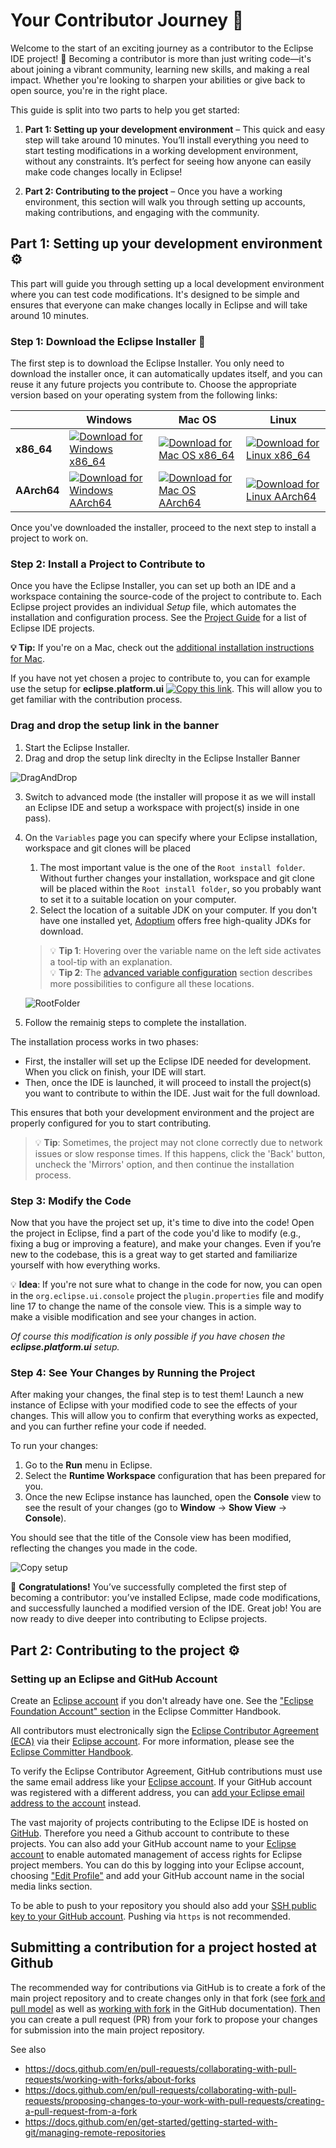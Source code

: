 
# Your Contributor Journey 🚀

Welcome to the start of an exciting journey as a contributor to the Eclipse IDE project! 🌟 Becoming a contributor is more than just writing code—it's about joining a vibrant community, learning new skills, and making a real impact. Whether you're looking to sharpen your abilities or give back to open source, you're in the right place.

This guide is split into two parts to help you get started:

1. **Part 1: Setting up your development environment** – This quick and easy step will take around 10 minutes. You’ll install everything you need to start testing modifications in a working development environment, without any constraints. It’s perfect for seeing how anyone can easily make code changes locally in Eclipse!

2. **Part 2: Contributing to the project** – Once you have a working environment, this section will walk you through setting up accounts, making contributions, and engaging with the community.

## Part 1: Setting up your development environment ⚙️

This part will guide you through setting up a local development environment where you can test code modifications. It's designed to be simple and ensures that everyone can make changes locally in Eclipse  and will take around 10 minutes.

### Step 1: Download the Eclipse Installer 🌟

The first step is to download the Eclipse Installer.
You only need to download the installer once, it can automatically updates itself, and you can reuse it any future projects you contribute to.
Choose the appropriate version based on your operating system from the following links:

|                   | Windows                                 | Mac OS                                  | Linux                                   |
|-------------------|-----------------------------------------|-----------------------------------------|-----------------------------------------|
| **x86_64**        | [![Download for Windows x86_64](https://img.shields.io/badge/Download-Windows%20x86__64-midnightblue?style=for-the-badge&logo=eclipseide)](https://www.eclipse.org/downloads/download.php?file=/oomph/products/eclipse-inst-jre-win64.exe) | [![Download for Mac OS x86_64](https://img.shields.io/badge/Download-Mac%20OS%20x86__64-midnightblue?style=for-the-badge&logo=eclipseide)](https://www.eclipse.org/downloads/download.php?file=/oomph/products/eclipse-inst-jre-mac64.dmg) | [![Download for Linux x86_64](https://img.shields.io/badge/Download-Linux%20x86__64-midnightblue?style=for-the-badge&logo=eclipseide)](https://www.eclipse.org/downloads/download.php?file=/oomph/products/eclipse-inst-jre-linux64.tar.gz) |
| **AArch64**       | [![Download for Windows AArch64](https://img.shields.io/badge/Download-Windows%20AArch64-midnightblue?style=for-the-badge&logo=eclipseide)](https://www.eclipse.org/downloads/download.php?file=/oomph/products/eclipse-inst-jre-win-aarch64.exe) | [![Download for Mac OS AArch64](https://img.shields.io/badge/Download-Mac%20OS%20AArch64-midnightblue?style=for-the-badge&logo=eclipseide)](https://www.eclipse.org/downloads/download.php?file=/oomph/products/eclipse-inst-jre-mac-aarch64.dmg) | [![Download for Linux AArch64](https://img.shields.io/badge/Download-Linux%20AArch64-midnightblue?style=for-the-badge&logo=eclipseide)](https://www.eclipse.org/downloads/download.php?file=/oomph/products/eclipse-inst-jre-linux-aarch64.tar.gz) |


Once you've downloaded the installer, proceed to the next step to install a project to work on.

### Step 2: Install a Project to Contribute to

Once you have the Eclipse Installer, you can set up both an IDE and a workspace containing the source-code of the project to contribute to. Each Eclipse project provides an individual _Setup_ file, which automates the installation and configuration process. See the [Project Guide](projects.md) for a list of Eclipse IDE projects. 

**💡 Tip:** If you're on a Mac, check out the [additional installation instructions for Mac](InstallerAdvancedOptions.md#install-with-copypaste-for-macos-users).

If you have not yet chosen a projec to contribute to, you can for example use the setup for **eclipse.platform.ui** [![Copy this link](https://img.shields.io/badge/Setup-orange)](https://raw.githubusercontent.com/eclipse-platform/eclipse.platform.ui/master/releng/org.eclipse.ui.releng/platformUIConfiguration.setup "Drag this setup URL in the Eclipse installer Banner"). This will allow you to get familiar with the contribution process.

### Drag and drop the setup link in the banner

1. Start the Eclipse Installer.
2. Drag and drop the setup link direclty in the Eclipse Installer Banner

![DragAndDrop](images/DragAndDropSetup.jpg) 

3. Switch to advanced mode (the installer will propose it as we will install an Eclipse IDE and setup a workspace with project(s) inside in one pass).
4. On the `Variables` page you can specify where your Eclipse installation, workspace and git clones will be placed
   1. The most important value is the one of the `Root install folder`.
   Without further changes your installation, workspace and git clone will be placed within the `Root install folder`, so you probably want to set it to a suitable location on your computer.
   2. Select the location of a suitable JDK on your computer.
   If you don't have one installed yet, [Adoptium](https://adoptium.net/) offers free high-quality JDKs for download. 
   > 💡 **Tip 1**: Hovering over the variable name on the left side activates a tool-tip with an explanation.<br>
   > 💡 **Tip 2**: The [advanced variable configuration](InstallerAdvancedOptions.md#advanced-variable-configuration) section describes more possibilities to configure all these locations.
   
   ![RootFolder](images/RootFolder.png)
5. Follow the remainig steps to complete the installation.

The installation process works in two phases:
- First, the installer will set up the Eclipse IDE needed for development. When you click on finish, your IDE will start. 
- Then, once the IDE is launched, it will proceed to install the project(s) you want to contribute to within the IDE. Just wait for the full download.

This ensures that both your development environment and the project are properly configured for you to start contributing.

> 💡 **Tip**: Sometimes, the project may not clone correctly due to network issues or slow response times. If this happens, click the 'Back' button, uncheck the 'Mirrors' option, and then continue the installation process.

### Step 3: Modify the Code

Now that you have the project set up, it's time to dive into the code! Open the project in Eclipse, find a part of the code you'd like to modify (e.g., fixing a bug or improving a feature), and make your changes. Even if you’re new to the codebase, this is a great way to get started and familiarize yourself with how everything works.

💡 **Idea**: If you're not sure what to change in the code for now, you can open in the `org.eclipse.ui.console` project the `plugin.properties` file and modify line 17 to change the name of the console view. This is a simple way to make a visible modification and see your changes in action.

_Of course this modification is only possible if you have chosen the **eclipse.platform.ui** setup._


### Step 4: See Your Changes by Running the Project

After making your changes, the final step is to test them! Launch a new instance of Eclipse with your modified code to see the effects of your changes. This will allow you to confirm that everything works as expected, and you can further refine your code if needed.

To run your changes:
1. Go to the **Run** menu in Eclipse.
2. Select the **Runtime Workspace** configuration that has been prepared for you.
3. Once the new Eclipse instance has launched, open the **Console** view to see the result of your changes (go to **Window** -> **Show View** -> **Console**).

You should see that the title of the Console view has been modified, reflecting the changes you made in the code.

![Copy setup](images/RunYourChanges.jpg)

🎉 **Congratulations!** You’ve successfully completed the first step of becoming a contributor: you’ve installed Eclipse, made code modifications, and successfully launched a modified version of the IDE. Great job! You are now ready to dive deeper into contributing to Eclipse projects.

## Part 2: Contributing to the project ⚙️

### Setting up an Eclipse and GitHub Account

Create an [Eclipse account](https://accounts.eclipse.org/) if you don't already have one. 
See the ["Eclipse Foundation Account" section](https://www.eclipse.org/projects/handbook/#contributing-account) in the Eclipse Committer Handbook.

All contributors must electronically sign the [Eclipse Contributor Agreement (ECA)](https://www.eclipse.org/legal/ECA.php)
via their [Eclipse account](https://accounts.eclipse.org/).
For more information, please see the [Eclipse Committer Handbook](https://www.eclipse.org/projects/handbook/#contributing).

To verify the Eclipse Contributor Agreement, GitHub contributions must use the 
same email address like your [Eclipse account](https://accounts.eclipse.org/).
If your GitHub account was registered with a different address, you can [add your Eclipse
email address to the account](https://github.com/settings/emails) instead.

The vast majority of projects contributing to the Eclipse IDE is hosted on [GitHub](https://github.com/).
Therefore you need a Github account to contribute to these projects.
You can also add your GitHub account name to your [Eclipse account](https://accounts.eclipse.org/) to enable automated management of access rights for Eclipse project members. 
You can do this by logging into your Eclipse account, choosing ["Edit Profile"](https://accounts.eclipse.org/user/edit) and add your GitHub account name in the social media links section.

To be able to push to your repository you should also add your [SSH public key to your GitHub account](https://github.com/settings/keys).
Pushing via `https` is not recommended.

## Submitting a contribution for a project hosted at Github

The recommended way for contributions via GitHub is to create a fork of the main project repository and to create changes only in that fork
(see [fork and pull model](https://docs.github.com/en/pull-requests/collaborating-with-pull-requests/getting-started/about-collaborative-development-models#fork-and-pull-model)
as well as [working with fork](https://docs.github.com/en/pull-requests/collaborating-with-pull-requests/working-with-forks) in the GitHub documentation).
Then you can create a pull request (PR) from your fork to propose your changes for submission into the main project repository.

See also
- https://docs.github.com/en/pull-requests/collaborating-with-pull-requests/working-with-forks/about-forks
- https://docs.github.com/en/pull-requests/collaborating-with-pull-requests/proposing-changes-to-your-work-with-pull-requests/creating-a-pull-request-from-a-fork
- https://docs.github.com/en/get-started/getting-started-with-git/managing-remote-repositories
